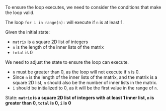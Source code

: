 To ensure the loop executes, we need to consider the conditions that make the loop valid. 

The loop `for i in range(n):` will execute if `n` is at least 1. 

Given the initial state: 
- `matrix` is a square 2D list of integers
- `n` is the length of the inner lists of the matrix
- `total` is 0

We need to adjust the state to ensure the loop can execute. 

- `n` must be greater than 0, as the loop will not execute if `n` is 0.
- Since `n` is the length of the inner lists of the matrix, and the matrix is a square 2D list, `n` should also be the number of inner lists in the matrix.
- `i` should be initialized to 0, as it will be the first value in the range of `n`.

State: **`matrix` is a square 2D list of integers with at least 1 inner list, `n` is greater than 0, `total` is 0, `i` is 0**